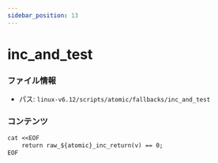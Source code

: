 ```yaml
---
sidebar_position: 13
---
```

# inc_and_test

### ファイル情報

- パス: `linux-v6.12/scripts/atomic/fallbacks/inc_and_test`

### コンテンツ

```txt
cat <<EOF
	return raw_${atomic}_inc_return(v) == 0;
EOF

```
